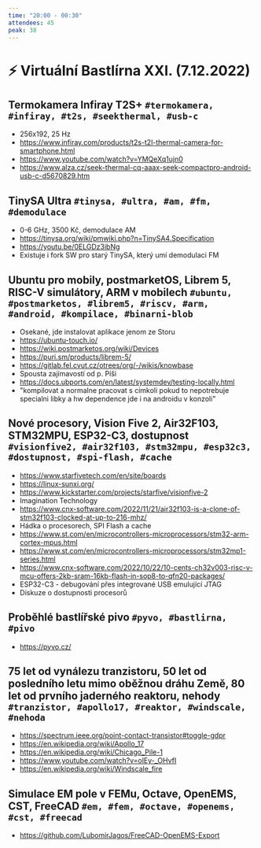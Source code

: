 ```yaml
---
time: "20:00 - 00:30"
attendees: 45
peak: 38
---
```

# ⚡ Virtuální Bastlírna XXI. (7.12.2022)

## Termokamera Infiray T2S+ `#termokamera, #infiray, #t2s, #seekthermal, #usb-c`
- 256x192, 25 Hz
- https://www.infiray.com/products/t2s-t2l-thermal-camera-for-smartphone.html
- https://www.youtube.com/watch?v=YMQeXq1ujn0
- https://www.alza.cz/seek-thermal-cq-aaax-seek-compactpro-android-usb-c-d5670829.htm

## TinySA Ultra `#tinysa, #ultra, #am, #fm, #demodulace`
- 0-6 GHz, 3500 Kč, demodulace AM
- https://tinysa.org/wiki/pmwiki.php?n=TinySA4.Specification
- https://youtu.be/0ELGDz3ibNg
- Existuje i fork SW pro starý TinySA, který umí demodulaci FM

## Ubuntu pro mobily, postmarketOS, Librem 5, RISC-V simulátory, ARM v mobilech `#ubuntu, #postmarketos, #librem5, #riscv, #arm, #android, #kompilace, #binarni-blob`
- Osekané, jde instalovat aplikace jenom ze Storu
- https://ubuntu-touch.io/
- https://wiki.postmarketos.org/wiki/Devices
- https://puri.sm/products/librem-5/
- https://gitlab.fel.cvut.cz/otrees/org/-/wikis/knowbase
- Spousta zajímavostí od p. Píši
- https://docs.ubports.com/en/latest/systemdev/testing-locally.html
- "kompilovat a normalne pracovat s cimkoli pokud to nepotrebuje specialni libky a hw dependence jde i na androidu v konzoli"

## Nové procesory, Vision Five 2, Air32F103, STM32MPU, ESP32-C3, dostupnost `#visionfive2, #air32f103, #stm32mpu, #esp32c3, #dostupnost, #spi-flash, #cache`
- https://www.starfivetech.com/en/site/boards
- https://linux-sunxi.org/
- https://www.kickstarter.com/projects/starfive/visionfive-2
- Imagination Technology
- https://www.cnx-software.com/2022/11/21/air32f103-is-a-clone-of-stm32f103-clocked-at-up-to-216-mhz/
- Hádka o procesorech, SPI Flash a cache
- https://www.st.com/en/microcontrollers-microprocessors/stm32-arm-cortex-mpus.html
- https://www.st.com/en/microcontrollers-microprocessors/stm32mp1-series.html
- https://www.cnx-software.com/2022/10/22/10-cents-ch32v003-risc-v-mcu-offers-2kb-sram-16kb-flash-in-sop8-to-qfn20-packages/
- ESP32-C3 - debugování přes integrované USB emulující JTAG
- Diskuze o dostupnosti procesorů

## Proběhlé bastlířské pivo `#pyvo, #bastlirna, #pivo`
- https://pyvo.cz/

## 75 let od vynálezu tranzistoru, 50 let od posledního letu mimo oběžnou dráhu Země, 80 let od prvního jaderného reaktoru, nehody `#tranzistor, #apollo17, #reaktor, #windscale, #nehoda`
- https://spectrum.ieee.org/point-contact-transistor#toggle-gdpr
- https://en.wikipedia.org/wiki/Apollo_17
- https://en.wikipedia.org/wiki/Chicago_Pile-1
- https://www.youtube.com/watch?v=olEy-_OHvfI
- https://en.wikipedia.org/wiki/Windscale_fire

## Simulace EM pole v FEMu, Octave, OpenEMS, CST, FreeCAD `#em, #fem, #octave, #openems, #cst, #freecad`
- https://github.com/LubomirJagos/FreeCAD-OpenEMS-Export

